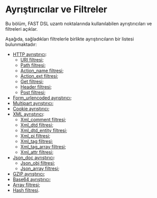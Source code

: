 [link-http]:                    parsers/http.md
[link-uri]:                     parsers/http.md#uri-filter
[link-path]:                    parsers/http.md#path-filter
[link-actionname]:              parsers/http.md#actionname-filter
[link-actionext]:               parsers/http.md#actionext-filter
[link-get]:                     parsers/http.md#get-filter
[link-header]:                  parsers/http.md#header-filter
[link-post]:                    parsers/http.md#post-filter
[link-formurlencoded]:          parsers/form-urlencoded.md
[link-multipart]:               parsers/multipart.md
[link-cookie]:                  parsers/cookie.md
[link-xml]:                     parsers/xml.md
[link-xmlcomment]:              parsers/xml.md#xmlcomment-filter
[link-xmldtd]:                  parsers/xml.md#xmldtd-filter
[link-xmldtdentity]:            parsers/xml.md#xmldtdentity-filter
[link-xmlpi]:                   parsers/xml.md#xmlpi-filter
[link-xmltag]:                  parsers/xml.md#xmltag-filter
[link-xmltagarray]:             parsers/xml.md#xmltagarray-filter
[link-xmlattr]:                 parsers/xml.md#xmlattr-filter
[link-jsondoc]:                 parsers/json.md
[link-jsonobj]:                 parsers/json.md#jsonobj-filter
[link-jsonarray]:               parsers/json.md#jsonarray-filter
[link-array]:                   parsers/array.md
[link-hash]:                    parsers/hash.md
[link-gzip]:                    parsers/gzip.md
[link-base64]:                  parsers/base64.md

# Ayrıştırıcılar ve Filtreler

Bu bölüm, FAST DSL uzantı noktalarında kullanılabilen ayrıştırıcıları ve filtreleri açıklar.

Aşağıda, sağladıkları filtrelerle birlikte ayrıştırıcıların bir listesi bulunmaktadır:
* [HTTP ayrıştırıcı][link-http]:
    * [URI filtresi][link-uri];
    * [Path filtresi][link-path];
    * [Action_name filtresi][link-actionname];
    * [Action_ext filtresi][link-actionext];
    * [Get filtresi][link-get];
    * [Header filtresi][link-header];
    * [Post filtresi][link-post];
* [Form_urlencoded ayrıştırıcı][link-formurlencoded];
* [Multipart ayrıştırıcı][link-multipart];
* [Cookie ayrıştırıcı][link-cookie];
* [XML ayrıştırıcı][link-xml]:
    * [Xml_comment filtresi][link-xmlcomment];
    * [Xml_dtd filtresi][link-xmldtd];
    * [Xml_dtd_entity filtresi][link-xmldtdentity];
    * [Xml_pi filtresi][link-xmlpi];
    * [Xml_tag filtresi][link-xmltag];
    * [Xml_tag_array filtresi][link-xmltagarray];
    * [Xml_attr filtresi][link-xmlattr];
* [Json_doc ayrıştırıcı][link-jsondoc]:
    * [Json_obj filtresi][link-jsonobj];
    * [Json_array filtresi][link-jsonarray];
* [GZIP ayrıştırıcı][link-gzip];
* [Base64 ayrıştırıcı][link-base64];
* [Array filtresi][link-array];
* [Hash filtresi][link-hash].